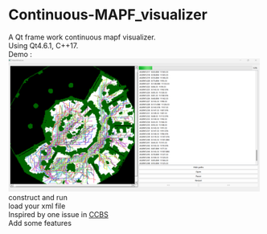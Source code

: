 # Continuous-MAPF_visualizer
A Qt frame work continuous mapf visualizer.<br>
Using Qt4.6.1, C++17.<br> 
Demo : <br>
<img src="DemoInput/demo.png" width="500">  
construct and run <br>
load your xml file <br>
Inspired by one issue in [CCBS](https://github.com/PathPlanning/Continuous-CBS) <br>
Add some features
